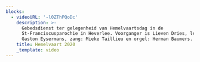 ```yaml
---
blocks:
  - videoURL: '-l0ZThPQoDc'
    description: >-
      Gebedsdienst ter gelegenheid van Hemelvaartsdag in de
      St-Franciscusparochie in Heverlee. Voorganger is Lieven Dries, lector:
      Gaston Eysermans, zang: Mieke Taillieu en orgel: Herman Baumers.
    title: Hemelvaart 2020
    _template: video
---
```


